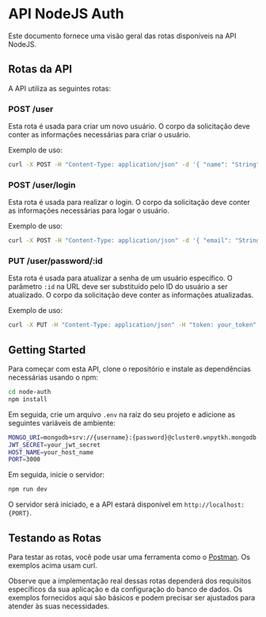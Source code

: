 # API NodeJS Auth

Este documento fornece uma visão geral das rotas disponíveis na API NodeJS.

## Rotas da API

A API utiliza as seguintes rotas:

### POST /user

Esta rota é usada para criar um novo usuário. O corpo da solicitação deve conter as informações necessárias para criar o usuário.

Exemplo de uso:

```bash
curl -X POST -H "Content-Type: application/json" -d '{ "name": "String", "email":"String", "password": "String", "age": 1, "cpf": "String", "phone": "String", "username": "String" }' http://localhost:{API_PORT}/user
```

### POST /user/login

Esta rota é usada para realizar o login. O corpo da solicitação deve conter as informações necessárias para logar o usuário.

Exemplo de uso:

```bash
curl -X POST -H "Content-Type: application/json" -d '{ "email": "String", "password": "String" }' http://localhost:{API_PORT}/user/login
```

### PUT /user/password/:id

Esta rota é usada para atualizar a senha de um usuário específico. O parâmetro `:id` na URL deve ser substituído pelo ID do usuário a ser atualizado. O corpo da solicitação deve conter as informações atualizadas.

Exemplo de uso:

```bash
curl -X PUT -H "Content-Type: application/json" -H "token: your_token" -d '{ "password": "String" }' http://localhost:{API_PORT}/user/password/{userId}
```

## Getting Started

Para começar com esta API, clone o repositório e instale as dependências necessárias usando o npm:

```bash
cd node-auth
npm install
```

Em seguida, crie um arquivo `.env` na raiz do seu projeto e adicione as seguintes variáveis de ambiente:

```bash
MONGO_URI=mongodb+srv://{username}:{password}@cluster0.wnpytkh.mongodb.net/{cluster}?retryWrites=true&w=majority
JWT_SECRET=your_jwt_secret
HOST_NAME=your_host_name
PORT=3000
```

Em seguida, inicie o servidor:

```bash
npm run dev
```

O servidor será iniciado, e a API estará disponível em `http://localhost:{PORT}`.

## Testando as Rotas

Para testar as rotas, você pode usar uma ferramenta como o [Postman](https://www.postman.com/). Os exemplos acima usam curl.

Observe que a implementação real dessas rotas dependerá dos requisitos específicos da sua aplicação e da configuração do banco de dados. Os exemplos fornecidos aqui são básicos e podem precisar ser ajustados para atender às suas necessidades.

